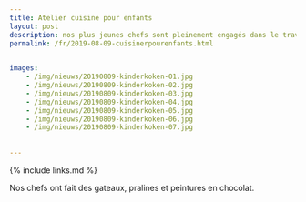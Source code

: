 ```yaml
---
title: Atelier cuisine pour enfants
layout: post
description: nos plus jeunes chefs sont pleinement engagés dans le travail
permalink: /fr/2019-08-09-cuisinerpourenfants.html

    
images: 
    - /img/nieuws/20190809-kinderkoken-01.jpg
    - /img/nieuws/20190809-kinderkoken-02.jpg
    - /img/nieuws/20190809-kinderkoken-03.jpg
    - /img/nieuws/20190809-kinderkoken-04.jpg
    - /img/nieuws/20190809-kinderkoken-05.jpg
    - /img/nieuws/20190809-kinderkoken-06.jpg
    - /img/nieuws/20190809-kinderkoken-07.jpg
    
    
---
```


{% include links.md %}


Nos chefs ont fait des gateaux, pralines et peintures en chocolat. 
